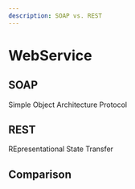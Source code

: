 ```yaml
---
description: SOAP vs. REST
---
```


# WebService

## SOAP

Simple Object Architecture Protocol

## REST

REpresentational State Transfer

## Comparison






